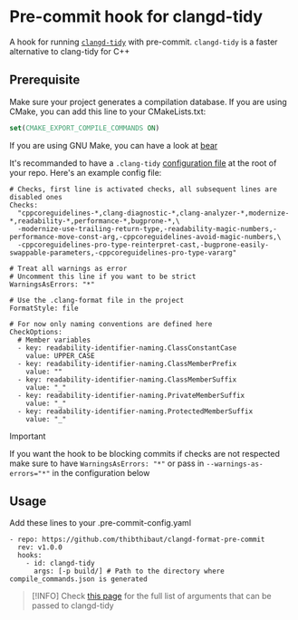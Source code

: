 # Pre-commit hook for clangd-tidy

A hook for running [`clangd-tidy`](https://github.com/lljbash/clangd-tidy) with pre-commit.
`clangd-tidy` is a faster alternative to clang-tidy for C++

## Prerequisite

Make sure your project generates a compilation database.
If you are using CMake, you can add this line to your CMakeLists.txt:

```cmake
set(CMAKE_EXPORT_COMPILE_COMMANDS ON)
```

If you are using GNU Make, you can have a look at [bear](https://github.com/rizsotto/Bear)

It's recommanded to have a `.clang-tidy` [configuration file](https://clangd.llvm.org/config)
at the root of your repo. Here's an example config file:

```
# Checks, first line is activated checks, all subsequent lines are disabled ones
Checks:
  "cppcoreguidelines-*,clang-diagnostic-*,clang-analyzer-*,modernize-*,readability-*,performance-*,bugprone-*,\
  -modernize-use-trailing-return-type,-readability-magic-numbers,-performance-move-const-arg,-cppcoreguidelines-avoid-magic-numbers,\
  -cppcoreguidelines-pro-type-reinterpret-cast,-bugprone-easily-swappable-parameters,-cppcoreguidelines-pro-type-vararg"

# Treat all warnings as error
# Uncomment this line if you want to be strict
WarningsAsErrors: "*"

# Use the .clang-format file in the project
FormatStyle: file

# For now only naming conventions are defined here
CheckOptions:
  # Member variables
  - key: readability-identifier-naming.ClassConstantCase
    value: UPPER_CASE
  - key: readability-identifier-naming.ClassMemberPrefix
    value: ""
  - key: readability-identifier-naming.ClassMemberSuffix
    value: "_"
  - key: readability-identifier-naming.PrivateMemberSuffix
    value: "_"
  - key: readability-identifier-naming.ProtectedMemberSuffix
    value: "_"
```

> [!IMPORTANT]
> If you want the hook to be blocking commits if checks are not
> respected make sure to have `WarningsAsErrors: "*"`
> or pass in `--warnings-as-errors="*"` in the configuration below

## Usage

Add these lines to your .pre-commit-config.yaml

```
- repo: https://github.com/thibthibaut/clangd-format-pre-commit
  rev: v1.0.0
  hooks:
    - id: clangd-tidy
      args: [-p build/] # Path to the directory where compile_commands.json is generated
```

> [!INFO]
> Check [this page](https://github.com/lljbash/clangd-tidy#usage)
> for the full list of arguments that can be passed to clangd-tidy
